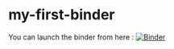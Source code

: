 # my-first-binder
You can launch the binder from here : [![Binder](https://mybinder.org/badge_logo.svg)](https://mybinder.org/v2/gh/HarikaKolli/my-first-binder/HEAD)
